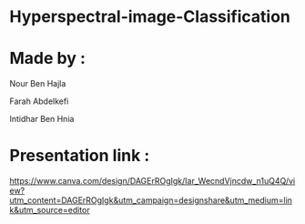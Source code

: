 # Hyperspectral-image-Classification

# Made by :

Nour Ben Hajla

Farah Abdelkefi

Intidhar Ben Hnia

# Presentation link : 
https://www.canva.com/design/DAGErROgIgk/Iar_WecndVjncdw_n1uQ4Q/view?utm_content=DAGErROgIgk&utm_campaign=designshare&utm_medium=link&utm_source=editor
